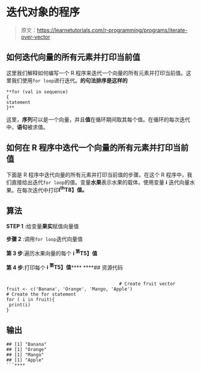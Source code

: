 # 迭代对象的程序

> 原文：<https://learnetutorials.com/r-programming/programs/iterate-over-vector>

## 如何迭代向量的所有元素并打印当前值

这里我们解释如何编写一个 R 程序来迭代一个向量的所有元素并打印当前值。这里我们使用`for loop`进行迭代。****的句法排序是这样的****

```
**for (val in sequence)
{
statement
}** 

```

这里，**序列**可以是一个向量，并且**值**在循环期间取其每个值。在循环的每次迭代中，**语句**被求值。

## 如何在 R 程序中迭代一个向量的所有元素并打印当前值

下面是 R 程序中迭代向量的所有元素并打印当前值的步骤。在这个 R 程序中，我们直接给出迭代`for loop`的值。变量**水果**表示水果的载体。使用变量 **i** 迭代向量水果。在每次迭代中打印**I<sup>th</sup>T8】值。**

## 算法

**STEP 1** :给变量**果实**赋值向量值

**步骤 2** :调用`for loop`迭代向量值

**第 3 步**:遍历水果向量的每个 **i <sup>第</sup>T5】值**

**第 4 步**:打印每个 **i <sup>第</sup>T5】值******  ****## 资源代码

```

                                          # Create fruit vector
fruit <- c('Banana', 'Orange', 'Mango, 'Apple')
# Create the for statement
for ( i in fruit){ 
 print(i)
}

```

## 输出

```
## [1] "Banana"
## [1] "Orange"
## [1] "Mango"
## [1] "Apple"
```****